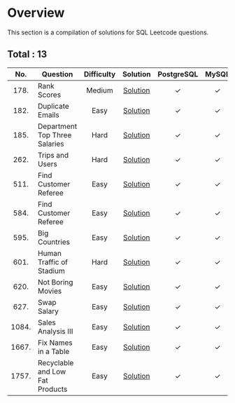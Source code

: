 # Overview

This section is a compilation of solutions for SQL Leetcode questions.


## Total : 13


| No. | Question | Difficulty | Solution | PostgreSQL | MySQL | Oracle |
|:---:|----------|:----------:|:--------:|:----------:|:-----:|:------:|
| 178. | Rank Scores | Medium | [Solution](https://github.com/ezryn-zaharoff/leetcode-solutions/blob/master/sql/Q0178.md) | ✓ | ✓ | ✓ |
| 182. | Duplicate Emails | Easy | [Solution](https://github.com/ezryn-zaharoff/leetcode-solutions/blob/master/sql/Q0182.md) | ✓ | ✓ | ✓ |
| 185. | Department Top Three Salaries | Hard | [Solution](https://github.com/ezryn-zaharoff/leetcode-solutions/blob/master/sql/Q0185.md) | ✓ | ✓ | ✓ |
| 262. | Trips and Users | Hard | [Solution](https://github.com/ezryn-zaharoff/leetcode-solutions/blob/master/sql/Q0262.md) | ✓ | ✓ | ✓ |
| 511. | Find Customer Referee | Easy | [Solution](https://github.com/ezryn-zaharoff/leetcode-solutions/blob/master/sql/Q0511.md) | ✓ | ✓ | ✓ |
| 584. | Find Customer Referee | Easy | [Solution](https://github.com/ezryn-zaharoff/leetcode-solutions/blob/master/sql/Q0584.md) | ✓ | ✓ | ✓ |
| 595. | Big Countries | Easy | [Solution](https://github.com/ezryn-zaharoff/leetcode-solutions/blob/master/sql/Q0595.md) | ✓ | ✓ | ✓ |
| 601. | Human Traffic of Stadium | Hard | [Solution](https://github.com/ezryn-zaharoff/leetcode-solutions/blob/master/sql/Q0601.md) | ✓ | ✓ | ✓ |
| 620. | Not Boring Movies | Easy | [Solution](https://github.com/ezryn-zaharoff/leetcode-solutions/blob/master/sql/Q0620.md) | ✓ | ✓ | ✓ |
| 627. | Swap Salary | Easy | [Solution](https://github.com/ezryn-zaharoff/leetcode-solutions/blob/master/sql/Q0627.md) | ✓ | ✓ | ✓ |
| 1084. | Sales Analysis III | Easy | [Solution](https://github.com/ezryn-zaharoff/leetcode-solutions/blob/master/sql/Q1084.md) | ✓ | ✓ | ✓ |
| 1667. | Fix Names in a Table | Easy | [Solution](https://github.com/ezryn-zaharoff/leetcode-solutions/blob/master/sql/Q1667.md) | ✓ | ✓ | ✓ |
| 1757. | Recyclable and Low Fat Products | Easy | [Solution](https://github.com/ezryn-zaharoff/leetcode-solutions/blob/master/sql/Q1757.md) | ✓ | ✓ | ✓ |